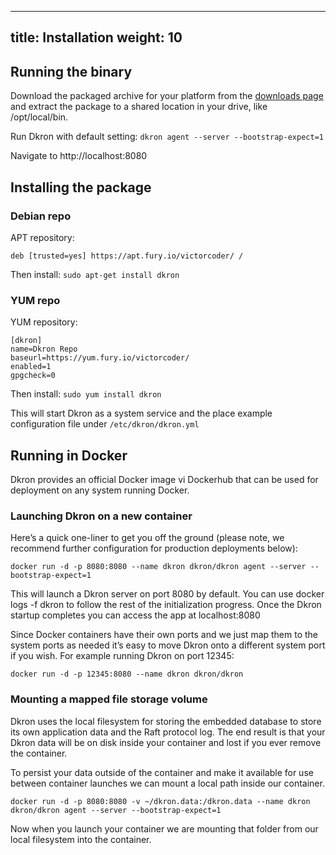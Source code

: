 
---
title: Installation
weight: 10
---

## Running the binary

Download the packaged archive for your platform from the [downloads page](https://github.com/distribworks/dkron/releases) and extract the package to a shared location in your drive, like /opt/local/bin.

Run Dkron with default setting: `dkron agent --server --bootstrap-expect=1`

Navigate to http://localhost:8080

## Installing the package

### Debian repo

APT repository: 
```
deb [trusted=yes] https://apt.fury.io/victorcoder/ /
```

Then install: `sudo apt-get install dkron`

### YUM repo

YUM repository:

```
[dkron]
name=Dkron Repo
baseurl=https://yum.fury.io/victorcoder/
enabled=1
gpgcheck=0
```

Then install: `sudo yum install dkron`

This will start Dkron as a system service and the place example configuration file under `/etc/dkron/dkron.yml`

## Running in Docker

Dkron provides an official Docker image vi Dockerhub that can be used for deployment on any system running Docker.

### Launching Dkron on a new container

Here’s a quick one-liner to get you off the ground (please note, we recommend further configuration for production deployments below):

```
docker run -d -p 8080:8080 --name dkron dkron/dkron agent --server --bootstrap-expect=1
```

This will launch a Dkron server on port 8080 by default. You can use docker logs -f dkron to follow the rest of the initialization progress. Once the Dkron startup completes you can access the app at localhost:8080

Since Docker containers have their own ports and we just map them to the system ports as needed it’s easy to move Dkron onto a different system port if you wish. For example running Dkron on port 12345:

```
docker run -d -p 12345:8080 --name dkron dkron/dkron
```

### Mounting a mapped file storage volume

Dkron uses the local filesystem for storing the embedded database to store its own application data and the Raft protocol log. The end result is that your Dkron data will be on disk inside your container and lost if you ever remove the container.

To persist your data outside of the container and make it available for use between container launches we can mount a local path inside our container.

```
docker run -d -p 8080:8080 -v ~/dkron.data:/dkron.data --name dkron dkron/dkron agent --server --bootstrap-expect=1
```

Now when you launch your container we are mounting that folder from our local filesystem into the container.
